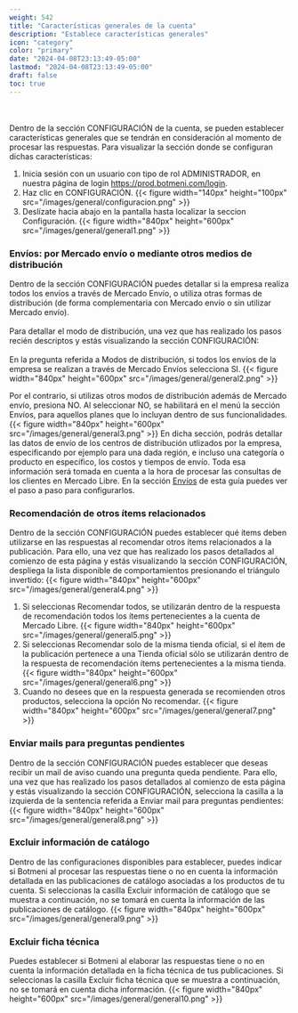 ```yaml
---
weight: 542
title: "Características generales de la cuenta"
description: "Establece características generales"
icon: "category"
color: "primary"
date: "2024-04-08T23:13:49-05:00"
lastmod: "2024-04-08T23:13:49-05:00"
draft: false
toc: true
---
```

<br></br>
Dentro de la sección CONFIGURACIÓN de la cuenta, se pueden establecer características generales que se tendrán en consideración al momento de procesar las respuestas. Para visualizar la sección donde se configuran dichas características:
1. Inicia sesión con un usuario con tipo de rol ADMINISTRADOR, en nuestra página de login <https://prod.botmeni.com/login>.
2. Haz clic en CONFIGURACIÓN.
{{< figure width="140px" height="100px" src="/images/general/configuracion.png" >}}
3. Deslízate hacia abajo en la pantalla hasta localizar la seccion Configuración.
{{< figure width="840px" height="600px" src="/images/general/general1.png" >}}

### Envíos: por Mercado envío o mediante otros medios de distribución

Dentro de la sección CONFIGURACIÓN puedes detallar si la empresa realiza todos los envíos a través de Mercado Envío, o utiliza otras formas de distribución (de forma complementaria con Mercado envío o sin utilizar Mercado envío).<br></br>
Para detallar el modo de distribución, una vez que has realizado los pasos recién descriptos y estás visualizando la sección CONFIGURACIÓN:<br></br>
En la pregunta referida a Modos de distribución, si todos los envíos de la empresa se realizan a través de Mercado Envíos selecciona SI.
{{< figure width="840px" height="600px" src="/images/general/general2.png" >}}

Por el contrario, si utilizas otros modos de distribución además de Mercado envío, presiona NO. Al seleccionar NO, se habilitará en el menú la sección Envíos, para aquellos planes que lo incluyan dentro de sus funcionalidades. 
{{< figure width="840px" height="600px" src="/images/general/general3.png" >}}
En dicha sección, podrás detallar las datos de envío de los centros de distribución utlizados por la empresa, especificando por ejemplo para una dada región, e incluso una categoría o producto en específico, los costos y tiempos de envío. Toda esa información será tomada en cuenta a la hora de procesar las consultas de los clientes en Mercado Libre. En la sección [Envíos](../Modulo_envíos/Envíos.md) de esta guía puedes ver el paso a paso para configurarlos.
     
### Recomendación de otros ítems relacionados

Dentro de la sección CONFIGURACIÓN puedes establecer qué ítems deben utilizarse en las respuestas al recomendar otros ítems relacionados a la publicación. Para ello, una vez que has realizado los pasos detallados al comienzo de esta página y estás visualizando la sección CONFIGURACIÓN, despliega la lista disponible de comportamientos presionando el triángulo invertido:
{{< figure width="840px" height="600px" src="/images/general/general4.png" >}}
1. Si seleccionas Recomendar todos, se utilizarán dentro de la respuesta de recomendación todos los ítems pertenecientes a la cuenta de Mercado Libre.
{{< figure width="840px" height="600px" src="/images/general/general5.png" >}}
2. Si seleccionas Recomendar solo de la misma tienda oficial, si el ítem de la publicación pertenece a una Tienda oficial sólo se utilizarán dentro de la respuesta de recomendación ítems pertenecientes a la misma tienda.
{{< figure width="840px" height="600px" src="/images/general/general6.png" >}}
3. Cuando no desees que en la respuesta generada se recomienden otros productos, selecciona la opción No recomendar.
{{< figure width="840px" height="600px" src="/images/general/general7.png" >}}

### Enviar mails para preguntas pendientes
Dentro de la sección CONFIGURACIÓN puedes establecer que deseas recibir un mail de aviso cuando una pregunta queda pendiente. Para ello, una vez que has realizado los pasos detallados al comienzo de esta página y estás visualizando la sección CONFIGURACIÓN, selecciona la casilla a la izquierda de la sentencia referida a Enviar mail para preguntas pendientes:
{{< figure width="840px" height="600px" src="/images/general/general8.png" >}}

### Excluir información de catálogo
Dentro de las configuraciones disponibles para establecer, puedes indicar si Botmeni al procesar las respuestas tiene o no en cuenta la información detallada en las publicaciones de catálogo asociadas a los productos de tu cuenta. Si seleccionas la casilla Excluir información de catálogo que se muestra a continuación, no se tomará en cuenta la información de las publicaciones de catálogo.
{{< figure width="840px" height="600px" src="/images/general/general9.png" >}}

### Excluir ficha técnica
Puedes establecer si Botmeni al elaborar las respuestas tiene o no en cuenta la información detallada en la ficha técnica de tus publicaciones. Si seleccionas la casilla Excluir ficha técnica que se muestra a continuación, no se tomará en cuenta dicha información.
{{< figure width="840px" height="600px" src="/images/general/general10.png" >}}




